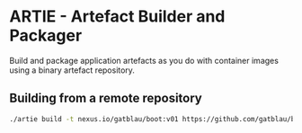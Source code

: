 # ARTIE - Artefact Builder and Packager

Build and package application artefacts as you do with container images using a binary artefact repository.

## Building from a remote repository

```sh
./artie build -t nexus.io/gatblau/boot:v01 https://github.com/gatblau/boot
```